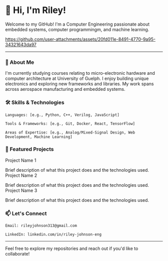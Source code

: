 # 👋 Hi, I'm Riley!

Welcome to my GitHub! I'm a Computer Engineering passionate about embedded systems, computer programmingm, and machine learning.

https://github.com/user-attachments/assets/20fd011e-8491-4770-9a95-34321643da97

---

### 🚀 About Me

I'm currently studying courses relating to micro-electronic hardware and computer architecture at University of Guelph. I enjoy building unique electronics and exploring new frameworks and libraries. My work spans across aerospace manufacturing and embedded systems.
### 🛠️ Skills & Technologies

    Languages: [e.g., Python, C++, Verilog, JavaScript]

    Tools & Frameworks: [e.g., Git, Docker, React, TensorFlow]

    Areas of Expertise: [e.g., Analog/Mixed-Signal Design, Web Development, Machine Learning]

### 📂 Featured Projects
Project Name 1

Brief description of what this project does and the technologies used.
Project Name 2

Brief description of what this project does and the technologies used.
Project Name 3

Brief description of what this project does and the technologies used.
### 📫 Let's Connect

    Email: rileyjohnson313@gmail.com

    LinkedIn: linkedin.com/in/riley-johnson-eng

---

Feel free to explore my repositories and reach out if you'd like to collaborate!
